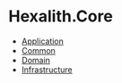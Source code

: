 # Hexalith.Core

* [Application](Application/README.md)
* [Common](Common/README.md)
* [Domain](Domain/README.md)
* [Infrastructure](Infrastructure/README.md)
